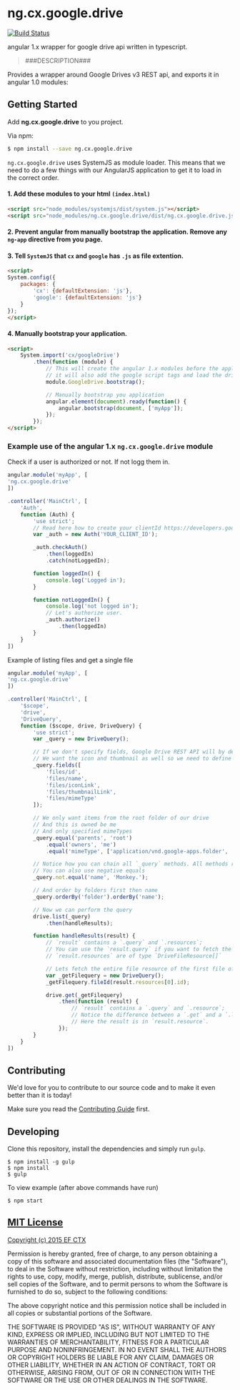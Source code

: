 # ng.cx.google.drive
[![Build Status](https://travis-ci.org/ef-ctx/ng.cx.google.drive.svg?branch=master)](https://travis-ci.org/ef-ctx/ng.cx.google.drive)

angular 1.x wrapper for google drive api written in typescript.

> ###DESCRIPTION###

Provides a wrapper around Google Drives v3 REST api, and exports it in angular 1.0 modules:


## Getting Started

Add **ng.cx.google.drive** to you project.

Via npm:

```bash
$ npm install --save ng.cx.google.drive
```

`ng.cx.google.drive` uses SystemJS as module loader. This means that we need to do a few things with our AngularJS application to get it to load in the correct order.

#### 1. Add these modules to your html `(index.html)`

```html
<script src="node_modules/systemjs/dist/system.js"></script>
<script src="node_modules/ng.cx.google.drive/dist/ng.cx.google.drive.js"></script>
```

#### 2. Prevent angular from manually bootstrap the application. Remove any `ng-app` directive from you page.

#### 3. Tell `SystemJS` that `cx` and `google` has `.js` as file extention.

```html
<script>
System.config({
	packages: {
		'cx': {defaultExtension: 'js'},
		'google': {defaultExtension: 'js'}
	}
});
</script>
```

#### 4. Manually bootstrap your application.

```html
<script>
	System.import('cx/googleDrive')
		.then(function (module) {
			// This will create the angular 1.x modules before the applcation is bootstraped.
			// it will also add the google script tags and load the driver api.
			module.GoogleDrive.bootstrap();

			// Manually bootstrap you application
			angular.element(document).ready(function() {
			    angular.bootstrap(document, ['myApp']);
			});
		});
</script>
```

### Example use of the angular 1.x `ng.cx.google.drive` module

Check if a user is authorized or not. If not logg them in.

```javascript
angular.module('myApp', [
'ng.cx.google.drive'
])

.controller('MainCtrl', [
	'Auth',
	function (Auth) {
		'use strict';
		// Read here how to create your clientId https://developers.google.com/drive/v3/web/quickstart/js
		var _auth = new Auth('YOUR_CLIENT_ID');

		_auth.checkAuth()
			.then(loggedIn)
			.catch(notLoggedIn);

		function loggedIn() {
			console.log('Logged in');
		}

		function notLoggedIn() {
			console.log('not logged in');
			// Let's authorize user.
			_auth.authorize()
				.then(loggedIn)
		}
	}
])

```

Example of listing files and get a single file

```javascript
angular.module('myApp', [
'ng.cx.google.drive'
])

.controller('MainCtrl', [
	'$scope',
	'drive',
	'DriveQuery',
	function ($scope, drive, DriveQuery) {
		'use strict';
		var _query = new DriveQuery();

		// If we don't specify fields, Google Drive REST API will by default return only `kind`, `id`, `name`, `mimeType`.
		// We want the icon and thumbnail as well so we need to define all fields.
		_query.fields([
			'files/id',
			'files/name',
			'files/iconLink',
			'files/thumbnailLink',
			'files/mimeType'
		]);

		// We only want items from the root folder of our drive
		// And this is owned be me
		// And only specified mimeTypes
		_query.equal('parents', 'root')
			.equal('owners', 'me')
			.equal('mimeType', ['application/vnd.google-apps.folder', 'audio/mpeg', 'image/jpeg', 'image/png', 'image/gif', 'application/pdf', 'video/mp4']);

		// Notice how you can chain all `_query` methods. All methods return `this` so they can easilly be chained.
		// You can also use negative equals
		_query.not.equal('name', 'Monkey.');

		// And order by folders first then name
		_query.orderBy('folder').orderBy('name');

		// Now we can perform the query
		drive.list(_query)
			.then(handleResults);

		function handleResults(result) {
			// `result` contains a `.query` and `.resources`;
			// You can use the `result.query` if you want to fetch the next set of files (pagination) 
			// `result.resources` are of type `DriveFileResource[]`

			// Lets fetch the entire file resource of the first file of our result;
			var _getFilequery = new DriveQuery();
			_getFilequery.fileId(result.resources[0].id);

			drive.get(_getFilequery)
				.then(function (result) {
					// `result` contains a `.query` and `.resource`;
					// Notice the difference between a `.get` and a `.list`.
					// Here the result is in `result.resource`.
				});
		}
	}
])

```


## Contributing

We'd love for you to contribute to our source code and to make it even better than it is today!

Make sure you read the [Contributing Guide](CONTRIBUTING.md) first.


## Developing

Clone this repository, install the dependencies and simply run `gulp`.

```
$ npm install -g gulp
$ npm install
$ gulp
```

To view example (after above commands have run)

```
$ npm start 
```

## [MIT License](LICENSE)

[Copyright (c) 2015 EF CTX](https://raw.githubusercontent.com/EFEducationFirstMobile/oss/master/LICENSE)

Permission is hereby granted, free of charge, to any person obtaining a copy of
this software and associated documentation files (the "Software"), to deal in
the Software without restriction, including without limitation the rights to
use, copy, modify, merge, publish, distribute, sublicense, and/or sell copies of
the Software, and to permit persons to whom the Software is furnished to do so,
subject to the following conditions:

The above copyright notice and this permission notice shall be included in all
copies or substantial portions of the Software.

THE SOFTWARE IS PROVIDED "AS IS", WITHOUT WARRANTY OF ANY KIND, EXPRESS OR
IMPLIED, INCLUDING BUT NOT LIMITED TO THE WARRANTIES OF MERCHANTABILITY, FITNESS
FOR A PARTICULAR PURPOSE AND NONINFRINGEMENT. IN NO EVENT SHALL THE AUTHORS OR
COPYRIGHT HOLDERS BE LIABLE FOR ANY CLAIM, DAMAGES OR OTHER LIABILITY, WHETHER
IN AN ACTION OF CONTRACT, TORT OR OTHERWISE, ARISING FROM, OUT OF OR IN
CONNECTION WITH THE SOFTWARE OR THE USE OR OTHER DEALINGS IN THE SOFTWARE.